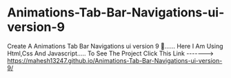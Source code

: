 # Animations-Tab-Bar-Navigations-ui-version-9
 Create A Animations Tab Bar Navigations ui version 9 💖......
 Here I Am Using Html,Css And Javascript.....
 To See The Project Click This Link -------> https://mahesh13247.github.io/Animations-Tab-Bar-Navigations-ui-version-9/

